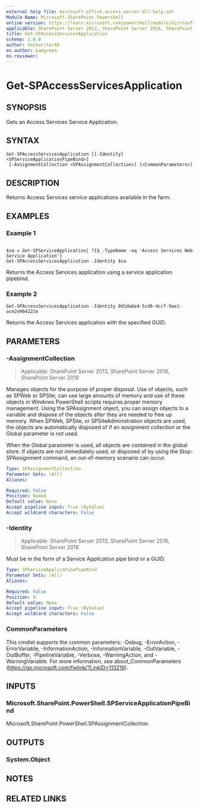 ```yaml
---
external help file: microsoft.office.access.server.dll-help.xml
Module Name: Microsoft.SharePoint.Powershell
online version: https://learn.microsoft.com/powershell/module/microsoft.sharepoint.powershell/get-spaccessservicesapplication
applicable: SharePoint Server 2013, SharePoint Server 2016, SharePoint Server 2019
title: Get-SPAccessServicesApplication
schema: 2.0.0
author: techwriter40
ms.author: pamgreen
ms.reviewer:
---
```


# Get-SPAccessServicesApplication

## SYNOPSIS

Gets an Access Services Service Application.

## SYNTAX

```
Get-SPAccessServicesApplication [[-Identity] <SPServiceApplicationPipeBind>]
 [-AssignmentCollection <SPAssignmentCollection>] [<CommonParameters>]
```

## DESCRIPTION

Returns Access Services service applications available in the farm.

## EXAMPLES

### Example 1
```

$sa = Get-SPServiceApplication| ?{$_.TypeName -eq 'Access Services Web Service Application'}
Get-SPAccessServicesApplication -Identity $sa

```
Returns the Access Services application using a service application pipebind.

### Example 2
```
Get-SPAccessServicesApplication -Identity 0d1da6e4-5cd6-4ccf-9ae1-ace2e964223a
```

Returns the Access Services application with the specified GUID.

## PARAMETERS

### -AssignmentCollection

> Applicable: SharePoint Server 2013, SharePoint Server 2016, SharePoint Server 2019

Manages objects for the purpose of proper disposal. Use of objects, such as SPWeb or SPSite, can use large amounts of memory and use of these objects in Windows PowerShell scripts requires proper memory management. Using the SPAssignment object, you can assign objects to a variable and dispose of the objects after they are needed to free up memory. When SPWeb, SPSite, or SPSiteAdministration objects are used, the objects are automatically disposed of if an assignment collection or the Global parameter is not used.

When the Global parameter is used, all objects are contained in the global store. If objects are not immediately used, or disposed of by using the Stop-SPAssignment command, an out-of-memory scenario can occur.

```yaml
Type: SPAssignmentCollection
Parameter Sets: (All)
Aliases:

Required: False
Position: Named
Default value: None
Accept pipeline input: True (ByValue)
Accept wildcard characters: False
```

### -Identity

> Applicable: SharePoint Server 2013, SharePoint Server 2016, SharePoint Server 2019

Must be in the form of a Service Application pipe bind or a GUID.

```yaml
Type: SPServiceApplicationPipeBind
Parameter Sets: (All)
Aliases:

Required: False
Position: 0
Default value: None
Accept pipeline input: True (ByValue)
Accept wildcard characters: False
```

### CommonParameters
This cmdlet supports the common parameters: -Debug, -ErrorAction, -ErrorVariable, -InformationAction, -InformationVariable, -OutVariable, -OutBuffer, -PipelineVariable, -Verbose, -WarningAction, and -WarningVariable. For more information, see about_CommonParameters (https://go.microsoft.com/fwlink/?LinkID=113216).

## INPUTS

### Microsoft.SharePoint.PowerShell.SPServiceApplicationPipeBind
Microsoft.SharePoint.PowerShell.SPAssignmentCollection

## OUTPUTS

### System.Object

## NOTES

## RELATED LINKS
